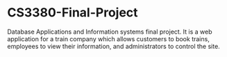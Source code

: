 # CS3380-Final-Project
Database Applications and Information systems final project. It is a web application for a train company which allows customers to book trains, employees to view their information, and administrators to control the site.  
